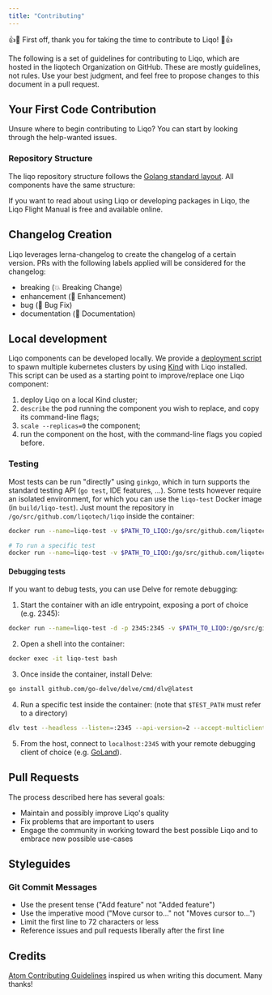 ```yaml
---
title: "Contributing"
---
```


:+1::tada: First off, thank you for taking the time to contribute to Liqo! :tada::+1:

The following is a set of guidelines for contributing to Liqo, which are hosted in the liqotech Organization on GitHub. 
These are mostly guidelines, not rules. Use your best judgment, and feel free to propose changes to this document
in a pull request.

## Your First Code Contribution

Unsure where to begin contributing to Liqo? You can start by looking through the help-wanted issues.

### Repository Structure

The liqo repository structure follows the [Golang standard layout](https://github.com/golang-standards/project-layout). 
All components have the same structure:

If you want to read about using Liqo or developing packages in Liqo, the Liqo Flight Manual is free and available online. 

## Changelog Creation

Liqo leverages lerna-changelog to create the changelog of a certain version. PRs with the following labels applied will be considered for the changelog:

* breaking (:boom: Breaking Change)
* enhancement (:rocket: Enhancement)
* bug (:bug: Bug Fix)
* documentation (:memo: Documentation)

## Local development

Liqo components can be developed locally. We provide a [deployment script](/examples/kind.sh) to spawn multiple 
kubernetes clusters by using [Kind](https://kind.sigs.k8s.io/) with Liqo installed. This script can be used as a starting
point to improve/replace one Liqo component:

  1. deploy Liqo on a local Kind cluster;
  2. `describe` the pod running the component you wish to replace, and copy its command-line flags;
  3. `scale --replicas=0` the component;
  4. run the component on the host, with the command-line flags you copied before.

### Testing

Most tests can be run "directly" using `ginkgo`, which in turn supports the standard testing API (`go test`, IDE features, ...). Some tests however require an isolated environment, for which you can use the `liqo-test` Docker image (in `build/liqo-test`). Just mount the repository in `/go/src/github.com/liqotech/liqo` inside the container:

```sh
docker run --name=liqo-test -v $PATH_TO_LIQO:/go/src/github.com/liqotech/liqo liqo-test

# To run a specific test
docker run --name=liqo-test -v $PATH_TO_LIQO:/go/src/github.com/liqotech/liqo liqo-test --entrypoint="" go test $PACKAGE
```

#### Debugging tests

If you want to debug tests, you can use Delve for remote debugging:

  1. Start the container with an idle entrypoint, exposing a port of choice (e.g. 2345):

```sh
docker run --name=liqo-test -d -p 2345:2345 -v $PATH_TO_LIQO:/go/src/github.com/liqotech/liqo --entrypoint="" liqo-test tail -f /dev/null
```

  2. Open a shell into the container:

```sh
docker exec -it liqo-test bash
```

  3. Once inside the container, install Delve:

```sh
go install github.com/go-delve/delve/cmd/dlv@latest
```

  4. Run a specific test inside the container: (note that `$TEST_PATH` must refer to a directory)

```sh
dlv test --headless --listen=:2345 --api-version=2 --accept-multiclient ./$TEST_PATH
```

  5. From the host, connect to `localhost:2345` with your remote debugging client of choice (e.g. [GoLand](https://www.jetbrains.com/help/go/attach-to-running-go-processes-with-debugger.html#step-3-create-the-remote-run-debug-configuration-on-the-client-computer)).

## Pull Requests

The process described here has several goals:

* Maintain and possibly improve Liqo's quality
* Fix problems that are important to users
* Engage the community in working toward the best possible Liqo and to embrace new possible use-cases

## Styleguides

### Git Commit Messages

* Use the present tense ("Add feature" not "Added feature")
* Use the imperative mood ("Move cursor to..." not "Moves cursor to...")
* Limit the first line to 72 characters or less
* Reference issues and pull requests liberally after the first line

## Credits

[Atom Contributing Guidelines](https://github.com/atom/atom/blob/master/CONTRIBUTING.md) inspired us when writing this 
document. Many thanks!
